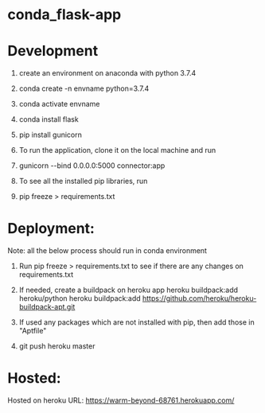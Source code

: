 # conda_flask-app
 
# Development

1. create an environment on anaconda with python 3.7.4
  1. conda create -n envname python=3.7.4
  2. conda activate envname
  3. conda install flask
  4. pip install gunicorn

2. To run the application, clone it on the local machine and run
  1. gunicorn --bind 0.0.0.0:5000 connector:app

3. To see all the installed pip libraries, run
  1. pip freeze > requirements.txt

# Deployment:

Note: all the below process should run in conda environment

1. Run pip freeze > requirements.txt to see if there are any changes on requirements.txt

2. If needed, create a buildpack on heroku app
  heroku buildpack:add heroku/python
  heroku buildpack:add https://github.com/heroku/heroku-buildpack-apt.git

3. If used any packages which are not installed with pip, then add those in "Aptfile"

4. git push heroku master

# Hosted:
  Hosted on heroku
  URL: https://warm-beyond-68761.herokuapp.com/
